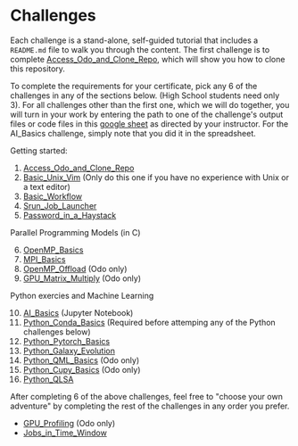 

# Challenges

Each challenge is a stand-alone, self-guided tutorial that includes a `README.md` file to walk you through the content. The first challenge is to complete [Access_Odo_and_Clone_Repo](Access_Odo_and_Clone_Repo), which will show you how to clone this repository.

To complete the requirements for your certificate,
pick any 6 of the challenges in any of the sections below. (High School students need only 3). For all challenges other than the first one, which we will do together, you will turn in your work by entering the path to one of the challenge's output files or code files in this [google sheet](https://bit.ly/3Ua4shu/) as directed by your instructor. For the AI_Basics challenge, simply note that you did it in the spreadsheet. 

Getting started: 

1. [Access_Odo_and_Clone_Repo](Access_Odo_and_Clone_Repo) 
2. [Basic_Unix_Vim](Basic_Unix_Vim) (Only do this one if you have no experience with Unix or a text editor) 
3. [Basic_Workflow](Basic_Workflow)
4. [Srun_Job_Launcher](Srun_Job_Launcher)
5. [Password_in_a_Haystack](Password_in_a_Haystack)

Parallel Programming Models (in C) 

6. [OpenMP_Basics](OpenMP_Basics)
7. [MPI_Basics](MPI_Basics)
8. [OpenMP_Offload](OpenMP_Offload) (Odo only)
9. [GPU_Matrix_Multiply](GPU_Matrix_Multiply) (Odo only) 

Python exercies and Machine Learning

10. [AI_Basics](AI_Basics) (Jupyter Notebook) 
11. [Python_Conda_Basics](Python_Conda_Basics) (Required before attemping any of the Python challenges below)
12. [Python_Pytorch_Basics](Python_Pytorch_Basics)
13. [Python_Galaxy_Evolution](Python_Galaxy_Evolution)
14. [Python_QML_Basics](Python_QML_Basics) (Odo only)
15. [Python_Cupy_Basics](Python_Cupy_Basics) (Odo only)
16. [Python_QLSA](Python_QLSA)

After completing 6 of the above challenges, feel free to "choose your own adventure" by completing the rest of the challenges in any order you prefer.

- [GPU_Profiling](GPU_Profiling) (Odo only) 
- [Jobs_in_Time_Window](Jobs_in_Time_Window)


